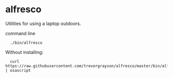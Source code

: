# alfresco
Utilities for using a laptop outdoors.

command line 

```
  ./bin/alfresco
```

Without installing:

```
  curl https://raw.githubusercontent.com/trevorgrayson/alfresco/master/bin/alfresco | osascript
```
